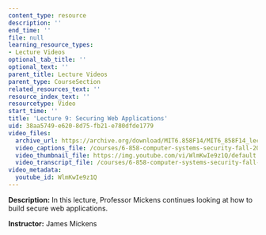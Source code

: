```yaml
---
content_type: resource
description: ''
end_time: ''
file: null
learning_resource_types:
- Lecture Videos
optional_tab_title: ''
optional_text: ''
parent_title: Lecture Videos
parent_type: CourseSection
related_resources_text: ''
resource_index_text: ''
resourcetype: Video
start_time: ''
title: 'Lecture 9: Securing Web Applications'
uid: 38aa5749-e620-8d75-fb21-e780dfde1779
video_files:
  archive_url: https://archive.org/download/MIT6.858F14/MIT6_858F14_lec09_300k.mp4
  video_captions_file: /courses/6-858-computer-systems-security-fall-2014/9bd8bb6b1ab2502ebf250270f173e8db_WlmKwIe9z1Q.vtt
  video_thumbnail_file: https://img.youtube.com/vi/WlmKwIe9z1Q/default.jpg
  video_transcript_file: /courses/6-858-computer-systems-security-fall-2014/72ca659b1f2b4f41a95bd38991f98046_WlmKwIe9z1Q.pdf
video_metadata:
  youtube_id: WlmKwIe9z1Q
---
```


**Description:** In this lecture, Professor Mickens continues looking at how to build secure web applications.

**Instructor:** James Mickens